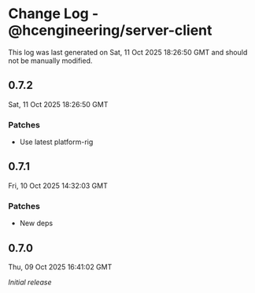 # Change Log - @hcengineering/server-client

This log was last generated on Sat, 11 Oct 2025 18:26:50 GMT and should not be manually modified.

## 0.7.2
Sat, 11 Oct 2025 18:26:50 GMT

### Patches

- Use latest platform-rig

## 0.7.1
Fri, 10 Oct 2025 14:32:03 GMT

### Patches

- New deps

## 0.7.0
Thu, 09 Oct 2025 16:41:02 GMT

_Initial release_

